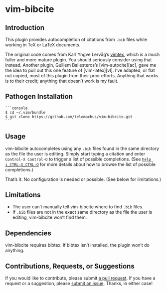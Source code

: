 # vim-bibcite

## Introduction

This plugin provides autocompletion of citations from `.bib` files while
working in TeX or LaTeX documents.

The original code comes from Karl Yngve Lervåg’s [vimtex][vt], which is a much
fuller and more mature plugin. You should seriously consider using that
instead. Another plugin, Guillem Ballesteros’s [vim-autocite][ac], gave me the
idea to pull out this one feature of [vim-latex][vl]. I’ve adapted, or flat out
copied, most of this plugin from their prior efforts. Anything that works is to
their credit; anything that doesn’t work is my fault.

[vt]: https://github.com/lervag/vimtex
[vac]: https://github.com/GCBallesteros/vim-autocite

## Pathogen Installation

    ```console
    $ cd ~/.vim/bundle
    $ git clone https://github.com/telemachus/vim-bibcite.git
    ```

## Usage

vim-bibcite autocompletes using any `.bib` files found in the same directory as
the file the user is editing. Simply start typing a citation and enter
`Control-X Control-O` to trigger a list of possible completions. (See [`help
i_CTRL-X_CTRL-O`][cxco] for more details about how to browse the list of possible
completions.)

That’s it. No configuration is needed or possible. (See below for limitations.)

[cxco]: http://vimdoc.sourceforge.net/htmldoc/insert.html#i_CTRL-X_CTRL-O

## Limitations

+ The user can’t manually tell vim-bibcite where to find `.bib` files.
+ If `.bib` files are not in the exact same directory as the file the user is
  editing, vim-bibcite won’t find them.

## Dependencies

vim-bibcite requires bibtex. If bibtex isn’t installed, the plugin won’t do anything.

## Contributions, Requests, or Suggestions

If you would like to contribute, please submit [a pull request][pr]. If you
have a request or a suggestion, please [submit an issue][issue]. Thanks, in either case!

[pr]: https://github.com/telemachus/vim-bibcite/pulls
[issue]: https://github.com/telemachus/vim-bibcite/issues
